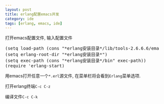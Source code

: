 ```yaml
---
layout: post
title: erlang配置emacs开发
category: ide
tags: [erlang, emacs, ide]
---
```


打开emacs配置文件, 输入配置文件

<pre class="prettyprint linenums">
(setq load-path (cons "*erlang安装目录*/lib/tools-2.6.6.6/emacs" load-path))
(setq erlang-root-dir "*erlang安装目录*")
(setq exec-path (cons "*erlang安装目录*/bin" exec-path))
(require 'erlang-start)
</pre>

用emacs打开任意一个`*.erl`源文件, 在菜单栏将会看到`Erlang`菜单选项.

打开erlang终端`C-c C-z`

编译文件`C-c C-k`
